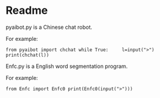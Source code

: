 # Readme

pyaibot.py is a Chinese chat robot.

For example:

`from pyaibot import chchat
while True:
​    l=input(">")
​    print(chchat(l))`

Enfc.py is a English word segmentation program.

For example:

`from Enfc import Enfc0
print(Enfc0(input(">")))`

